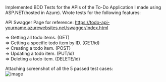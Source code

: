 Implemented BDD Tests for the APIs of the To-Do Application I made using ASP.NET(hosted in Azure). Wrote tests for the following features: <br />

API Swagger Page for reference: https://todo-api-yourname.azurewebsites.net/swagger/index.html <br />

=> Getting all todo items. (GET) <br />
=> Getting a specific todo item by ID. (GET/id) <br />
=> Creating a todo item. (POST) <br />
=> Updating a todo item. (PUT/id) <br />
=> Deleting a todo item. (DELETE/id) <br />

Attaching screenshot of all the 5 passed test cases: <br />
![image](https://github.com/user-attachments/assets/25044740-f344-49e4-8888-26b8cad635e1)
